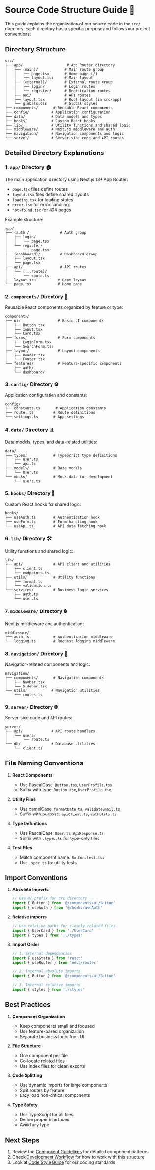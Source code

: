 # Source Code Structure Guide 📁

This guide explains the organization of our source code in the `src/` directory. Each directory has a specific purpose and follows our project conventions.

## Directory Structure

```
src/
├── app/                    # App Router directory
│   ├── (main)/            # Main route group
│   │   ├── page.tsx       # Home page (/)
│   │   └── layout.tsx     # Main layout
│   ├── (external)/        # External route group
│   │   ├── login/         # Login routes
│   │   └── register/      # Registration routes
│   ├── api/               # API routes
│   ├── layout.tsx         # Root layout (in src/app)
│   └── globals.css        # Global styles
├── components/       # Reusable React components
├── config/          # Application configuration
├── data/            # Data models and types
├── hooks/           # Custom React hooks
├── lib/             # Utility functions and shared logic
├── middleware/      # Next.js middleware and auth
├── navigation/      # Navigation components and logic
└── server/          # Server-side code and API routes
```

## Detailed Directory Explanations

### 1. `app/` Directory 🏠
The main application directory using Next.js 13+ App Router:
- `page.tsx` files define routes
- `layout.tsx` files define shared layouts
- `loading.tsx` for loading states
- `error.tsx` for error handling
- `not-found.tsx` for 404 pages

Example structure:
```
app/
├── (auth)/              # Auth group
│   ├── login/
│   │   └── page.tsx
│   └── register/
│       └── page.tsx
├── (dashboard)/         # Dashboard group
│   ├── layout.tsx
│   └── page.tsx
├── api/                 # API routes
│   └── [...route]/
│       └── route.ts
├── layout.tsx          # Root layout
└── page.tsx            # Home page
```

### 2. `components/` Directory 🧩
Reusable React components organized by feature or type:

```
components/
├── ui/                 # Basic UI components
│   ├── Button.tsx
│   ├── Input.tsx
│   └── Card.tsx
├── forms/              # Form components
│   ├── LoginForm.tsx
│   └── SearchForm.tsx
├── layout/             # Layout components
│   ├── Header.tsx
│   └── Footer.tsx
└── features/           # Feature-specific components
    ├── auth/
    └── dashboard/
```

### 3. `config/` Directory ⚙️
Application configuration and constants:

```
config/
├── constants.ts       # Application constants
├── routes.ts         # Route definitions
└── settings.ts       # App settings
```

### 4. `data/` Directory 📊
Data models, types, and data-related utilities:

```
data/
├── types/            # TypeScript type definitions
│   ├── user.ts
│   └── api.ts
├── models/           # Data models
│   └── User.ts
└── mocks/            # Mock data for development
    └── users.ts
```

### 5. `hooks/` Directory 🎣
Custom React hooks for shared logic:

```
hooks/
├── useAuth.ts        # Authentication hook
├── useForm.ts        # Form handling hook
└── useApi.ts         # API data fetching hook
```

### 6. `lib/` Directory 🛠️
Utility functions and shared logic:

```
lib/
├── api/              # API client and utilities
│   ├── client.ts
│   └── endpoints.ts
├── utils/            # Utility functions
│   ├── format.ts
│   └── validation.ts
└── services/         # Business logic services
    ├── auth.ts
    └── user.ts
```

### 7. `middleware/` Directory 🔒
Next.js middleware and authentication:

```
middleware/
├── auth.ts           # Authentication middleware
└── logging.ts        # Request logging middleware
```

### 8. `navigation/` Directory 🧭
Navigation-related components and logic:

```
navigation/
├── components/       # Navigation components
│   ├── Navbar.tsx
│   └── Sidebar.tsx
└── utils/           # Navigation utilities
    └── routes.ts
```

### 9. `server/` Directory 🌐
Server-side code and API routes:

```
server/
├── api/             # API route handlers
│   └── users/
│       └── route.ts
└── db/              # Database utilities
    └── client.ts
```

## File Naming Conventions

1. **React Components**
   - Use PascalCase: `Button.tsx`, `UserProfile.tsx`
   - Suffix with type: `Button.tsx`, `UserProfile.tsx`

2. **Utility Files**
   - Use camelCase: `formatDate.ts`, `validateEmail.ts`
   - Suffix with purpose: `apiClient.ts`, `authUtils.ts`

3. **Type Definitions**
   - Use PascalCase: `User.ts`, `ApiResponse.ts`
   - Suffix with `.types.ts` for type-only files

4. **Test Files**
   - Match component name: `Button.test.tsx`
   - Use `.spec.ts` for utility tests

## Import Conventions

1. **Absolute Imports**
   ```typescript
   // Use @/ prefix for src directory
   import { Button } from '@/components/ui/Button'
   import { useAuth } from '@/hooks/useAuth'
   ```

2. **Relative Imports**
   ```typescript
   // Use relative paths for closely related files
   import { UserCard } from './UserCard'
   import { types } from '../types'
   ```

3. **Import Order**
   ```typescript
   // 1. External dependencies
   import { useState } from 'react'
   import { useRouter } from 'next/router'
   
   // 2. Internal absolute imports
   import { Button } from '@/components/ui/Button'
   
   // 3. Internal relative imports
   import { styles } from './styles'
   ```

## Best Practices

1. **Component Organization**
   - Keep components small and focused
   - Use feature-based organization
   - Separate business logic from UI

2. **File Structure**
   - One component per file
   - Co-locate related files
   - Use index files for clean exports

3. **Code Splitting**
   - Use dynamic imports for large components
   - Split routes by feature
   - Lazy load non-critical components

4. **Type Safety**
   - Use TypeScript for all files
   - Define proper interfaces
   - Avoid `any` type

## Next Steps

1. Review the [Component Guidelines](./10-component-guidelines.md) for detailed component patterns
2. Check [Development Workflow](./06-development-workflow.md) for how to work with this structure
3. Look at [Code Style Guide](./09-code-style-guide.md) for our coding standards 